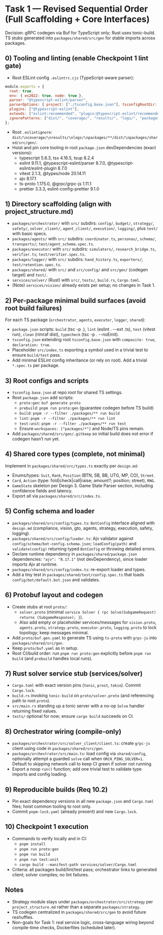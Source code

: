 # Task 1 — Revised Sequential Order (Full Scaffolding + Core Interfaces)

Decision: gRPC codegen via Buf for TypeScript only; Rust uses tonic-build. TS stubs generated into `packages/shared/src/gen` for stable imports across packages.

## 0) Tooling and linting (enable Checkpoint 1 lint gate)

- Root ESLint config `.eslintrc.cjs` (TypeScript-aware parser):
```javascript
module.exports = {
  root: true,
  env: { es2022: true, node: true },
  parser: "@typescript-eslint/parser",
  parserOptions: { project: ["./tsconfig.base.json"], tsconfigRootDir: __dirname },
  plugins: ["@typescript-eslint"],
  extends: ["eslint:recommended", "plugin:@typescript-eslint/recommended"],
  ignorePatterns: ["dist/", "coverage/", "results/", "logs/", "packages/**/dist/**", "packages/shared/src/gen/**"],
};
```

- Root `.eslintignore`: `dist/\ncoverage/\nresults/\nlogs/\npackages/**/dist/\npackages/shared/src/gen/`.
- Hoist and pin core tooling in root `package.json` devDependencies (exact versions):
  - typescript 5.6.3, tsx 4.16.5, tsup 8.2.4
  - eslint 9.11.1, @typescript-eslint/parser 8.7.0, @typescript-eslint/eslint-plugin 8.7.0
  - vitest 2.1.3, @types/node 20.14.11
  - ajv 8.17.1
  - ts-proto 1.175.0, @grpc/grpc-js 1.11.1
  - prettier 3.3.3, eslint-config-prettier 9.1.0

## 1) Directory scaffolding (align with project_structure.md)

- `packages/orchestrator/` with `src/` subdirs: `config/`, `budget/`, `strategy/`, `safety/`, `solver_client/`, `agent_client/`, `execution/`, `logging/`, plus `test/` with basic specs.
- `packages/agents/` with `src/` subdirs: `coordinator.ts`, `personas/`, `schema/`, `transports/`; `test/agent_schema.spec.ts`.
- `packages/executor/` with `src/` subdirs: `simulators/`, `research_bridge.ts`, `verifier.ts`; `test/verifier.spec.ts`.
- `packages/logger/` with `src/` subdirs: `hand_history.ts`, `exporters/`; `test/retention.spec.ts`.
- `packages/shared/` with `src/` and `src/config/` and `src/gen/` (codegen target) and `test/`.
- `services/solver/` (Rust) with `src/`, `tests/`, `build.rs`, `Cargo.toml`.
- (Note) `services/vision/` already exists per setup; no changes in Task 1.

## 2) Per-package minimal build surfaces (avoid root build failures)

For each TS package (`orchestrator`, `agents`, `executor`, `logger`, `shared`):

- `package.json` scripts: `build` (tsc -p .), `lint` (eslint . --ext .ts), `test` (vitest run), `clean` (rimraf dist), `typecheck` (tsc -p . --noEmit).
- `tsconfig.json` extending root `tsconfig.base.json` with `composite: true`, `declaration: true`.
- Placeholder `src/index.ts` exporting a symbol used in a trivial test to ensure `build/test` pass.
- Add minimal ESLint config inheritance (or rely on root). Add a trivial `*.spec.ts` per package.

## 3) Root configs and scripts

- `tsconfig.base.json` at repo root for shared TS settings.
- Root `package.json` add scripts:
  - `proto:gen`: `buf generate proto`
  - `prebuild`: `pnpm run proto:gen` (guarantee codegen before TS build)
  - `build`: `pnpm -r --filter ./packages/** run build`
  - `lint`: `pnpm -r --filter ./packages/** run lint`
  - `test:unit`: `pnpm -r --filter ./packages/** run test`
  - Ensure `workspaces: ["packages/*"]` and Node/TS pins remain.
- Add `packages/shared/src/gen/.gitkeep` so initial build does not error if codegen hasn’t run yet.

## 4) Shared core types (complete, not minimal)

Implement in `packages/shared/src/types.ts` exactly per `design.md`:

- Enums/types: `Suit`, `Rank`, `Position` (BTN, SB, BB, UTG, MP, CO), `Street`.
- `Card`, `Action` (type: fold|check|call|raise; amount?; position; street), `RNG`.
- `GameState` skeleton per Design 3. Game State Parser section, including confidence fields and latency.
- Export all via `packages/shared/src/index.ts`.

## 5) Config schema and loader

- `packages/shared/src/config/types.ts`: `BotConfig` interface aligned with `design.md` (compliance, vision, gto, agents, strategy, execution, safety, logging).
- `packages/shared/src/config/loader.ts`: Ajv validator against `config/schema/bot-config.schema.json`; `loadConfig(path)` and `validate(config)` returning typed `BotConfig` or throwing detailed errors.
- Declare runtime dependency in `packages/shared/package.json` dependencies: `"ajv": "8.17.1"` (not devDependency), since loader imports Ajv at runtime.
- `packages/shared/src/config/index.ts`: re-export loader and types.
- Add a tiny test in `packages/shared/test/config.spec.ts` that loads `config/bot/default.bot.json` and validates.

## 6) Protobuf layout and codegen

- Create stubs at root `proto/`:
  - `solver.proto` (minimal `service Solver { rpc Solve(SubgameRequest) returns (SubgameResponse); }`).
  - Also add empty or placeholder services/messages for `vision.proto`, `agents.proto`, `strategy.proto`, `executor.proto`, `logging.proto` to lock topology; keep messages minimal.
- Add `proto/buf.gen.yaml` to generate TS using `ts-proto` with `grpc-js` into `packages/shared/src/gen`.
- Keep `proto/buf.yaml` as in setup.
- Root CI/build order: run `pnpm run proto:gen` explicitly before `pnpm run build` (and `prebuild` handles local runs).

## 7) Rust solver service stub (services/solver)

- `Cargo.toml` with exact version pins (`tonic`, `prost`, `tokio`). Commit `Cargo.lock`.
- `build.rs` invoking `tonic-build` on `proto/solver.proto` (and referencing path to root `proto`).
- `src/main.rs` standing up a tonic server with a no-op `Solve` handler returning fixed values.
- `tests/` optional for now; ensure `cargo build` succeeds on CI.

## 8) Orchestrator wiring (compile-only)

- `packages/orchestrator/src/solver_client/client.ts`: create `grpc-js` client using code in `packages/shared/src/gen`.
- `packages/orchestrator/src/main.ts`: load config via `shared/config`, optionally attempt a guarded `solve` call when `ORCH_PING_SOLVER=1`. Default to skipping network call to keep CI green if solver not running.
- Export a noop `run()` function; add one trivial test to validate type imports and config loading.

## 9) Reproducible builds (Req 10.2)

- Pin exact dependency versions in all new `package.json` and `Cargo.toml` files; hoist common tooling to root only.
- Commit `pnpm-lock.yaml` (already present) and new `Cargo.lock`.

## 10) Checkpoint 1 execution

- Commands to verify locally and in CI:
  - `pnpm install`
  - `pnpm run proto:gen`
  - `pnpm run build`
  - `pnpm run test:unit`
  - `cargo build --manifest-path services/solver/Cargo.toml`
- Criteria: all packages build/lint/test pass; orchestrator links to generated client; solver compiles; no lint failures.

## Notes

- Strategy module stays under `packages/orchestrator/src/strategy` per `project_structure.md` rather than a separate `packages/strategy`.
- TS codegen centralized in `packages/shared/src/gen` to avoid future reshuffles.
- Non-goals for Task 1: real service logic, cross-language wiring beyond compile-time checks, Dockerfiles (scheduled later).
